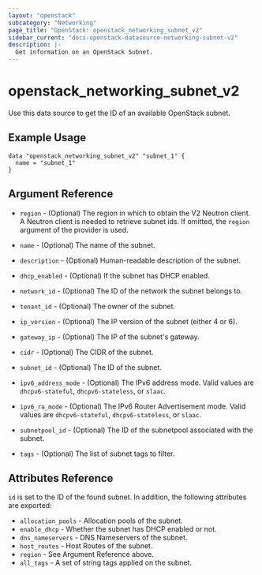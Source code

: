 ```yaml
---
layout: "openstack"
subcategory: "Networking"
page_title: "OpenStack: openstack_networking_subnet_v2"
sidebar_current: "docs-openstack-datasource-networking-subnet-v2"
description: |-
  Get information on an OpenStack Subnet.
---
```


# openstack\_networking\_subnet\_v2

Use this data source to get the ID of an available OpenStack subnet.

## Example Usage

```hcl
data "openstack_networking_subnet_v2" "subnet_1" {
  name = "subnet_1"
}
```

## Argument Reference

* `region` - (Optional) The region in which to obtain the V2 Neutron client.
  A Neutron client is needed to retrieve subnet ids. If omitted, the
  `region` argument of the provider is used.

* `name` - (Optional) The name of the subnet.

* `description` - (Optional) Human-readable description of the subnet.

* `dhcp_enabled` - (Optional) If the subnet has DHCP enabled.

* `network_id` - (Optional) The ID of the network the subnet belongs to.

* `tenant_id` - (Optional) The owner of the subnet.

* `ip_version` - (Optional) The IP version of the subnet (either 4 or 6).

* `gateway_ip` - (Optional) The IP of the subnet's gateway.

* `cidr` - (Optional) The CIDR of the subnet.

* `subnet_id` - (Optional) The ID of the subnet.

* `ipv6_address_mode` - (Optional) The IPv6 address mode. Valid values are
  `dhcpv6-stateful`, `dhcpv6-stateless`, or `slaac`.

* `ipv6_ra_mode` - (Optional) The IPv6 Router Advertisement mode. Valid values
  are `dhcpv6-stateful`, `dhcpv6-stateless`, or `slaac`.

* `subnetpool_id` - (Optional) The ID of the subnetpool associated with the subnet.

* `tags` - (Optional) The list of subnet tags to filter.

## Attributes Reference

`id` is set to the ID of the found subnet. In addition, the following attributes
are exported:

* `allocation_pools` - Allocation pools of the subnet.
* `enable_dhcp` - Whether the subnet has DHCP enabled or not.
* `dns_nameservers` - DNS Nameservers of the subnet.
* `host_routes` - Host Routes of the subnet.
* `region` - See Argument Reference above.
* `all_tags` - A set of string tags applied on the subnet.
